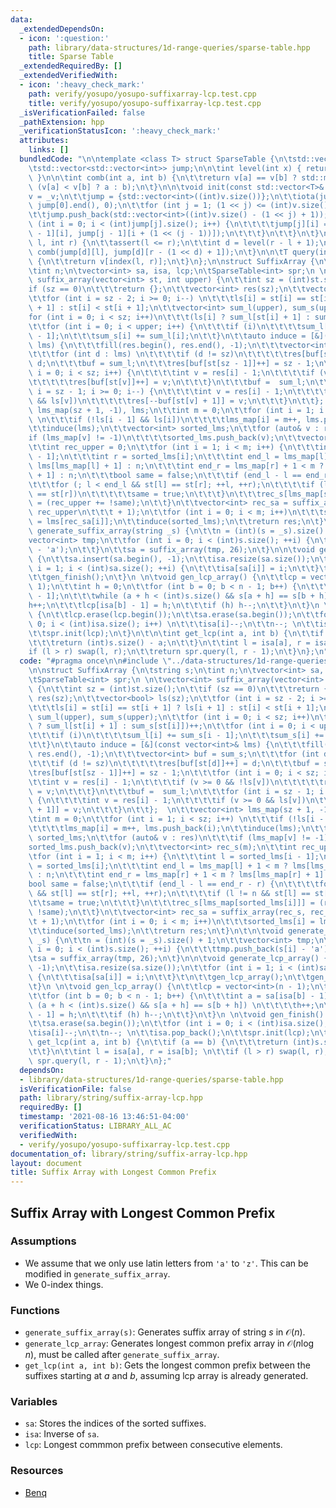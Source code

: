 ```yaml
---
data:
  _extendedDependsOn:
  - icon: ':question:'
    path: library/data-structures/1d-range-queries/sparse-table.hpp
    title: Sparse Table
  _extendedRequiredBy: []
  _extendedVerifiedWith:
  - icon: ':heavy_check_mark:'
    path: verify/yosupo/yosupo-suffixarray-lcp.test.cpp
    title: verify/yosupo/yosupo-suffixarray-lcp.test.cpp
  _isVerificationFailed: false
  _pathExtension: hpp
  _verificationStatusIcon: ':heavy_check_mark:'
  attributes:
    links: []
  bundledCode: "\n\ntemplate <class T> struct SparseTable {\n\tstd::vector<T> v;\n\
    \tstd::vector<std::vector<int>> jump;\n\n\tint level(int x) { return 31 - __builtin_clz(x);\
    \ }\n\n\tint comb(int a, int b) {\n\t\treturn v[a] == v[b] ? std::min(a, b) :\
    \ (v[a] < v[b] ? a : b);\n\t}\n\n\tvoid init(const std::vector<T>& _v) {\n\t\t\
    v = _v;\n\t\tjump = {std::vector<int>((int)v.size())};\n\t\tiota(jump[0].begin(),\
    \ jump[0].end(), 0);\n\t\tfor (int j = 1; (1 << j) <= (int)v.size(); j++) {\n\t\
    \t\tjump.push_back(std::vector<int>((int)v.size() - (1 << j) + 1));\n\t\t\tfor\
    \ (int i = 0; i < (int)jump[j].size(); i++) {\n\t\t\t\tjump[j][i] = comb(jump[j\
    \ - 1][i], jump[j - 1][i + (1 << (j - 1))]);\n\t\t\t}\n\t\t}\n\t}\n\n\tint index(int\
    \ l, int r) {\n\t\tassert(l <= r);\n\t\tint d = level(r - l + 1);\n\t\treturn\
    \ comb(jump[d][l], jump[d][r - (1 << d) + 1]);\n\t}\n\n\tT query(int l, int r)\
    \ {\n\t\treturn v[index(l, r)];\n\t}\n};\n\nstruct SuffixArray {\n\tstring s;\n\
    \tint n;\n\tvector<int> sa, isa, lcp;\n\tSparseTable<int> spr;\n \n\tvector<int>\
    \ suffix_array(vector<int> st, int upper) {\n\t\tint sz = (int)st.size();\n\t\t\
    if (sz == 0)\n\t\t\treturn {};\n\t\tvector<int> res(sz);\n\t\tvector<bool> ls(sz);\n\
    \t\tfor (int i = sz - 2; i >= 0; i--) \n\t\t\tls[i] = st[i] == st[i + 1] ? ls[i\
    \ + 1] : st[i] < st[i + 1];\n\t\tvector<int> sum_l(upper), sum_s(upper);\n\t\t\
    for (int i = 0; i < sz; i++)\n\t\t\t(ls[i] ? sum_l[st[i] + 1] : sum_s[st[i]])++;\n\
    \t\tfor (int i = 0; i < upper; i++) {\n\t\t\tif (i)\n\t\t\t\tsum_l[i] += sum_s[i\
    \ - 1];\n\t\t\tsum_s[i] += sum_l[i];\n\t\t}\n\t\tauto induce = [&](const vector<int>&\
    \ lms) {\n\t\t\tfill(res.begin(), res.end(), -1);\n\t\t\tvector<int> buf = sum_s;\n\
    \t\t\tfor (int d : lms) \n\t\t\t\tif (d != sz)\n\t\t\t\t\tres[buf[st[d]]++] =\
    \ d;\n\t\t\tbuf = sum_l;\n\t\t\tres[buf[st[sz - 1]]++] = sz - 1;\n\t\t\tfor (int\
    \ i = 0; i < sz; i++) {\n\t\t\t\tint v = res[i] - 1;\n\t\t\t\tif (v >= 0 && !ls[v])\n\
    \t\t\t\t\tres[buf[st[v]]++] = v;\n\t\t\t}\n\t\t\tbuf =  sum_l;\n\t\t\tfor (int\
    \ i = sz - 1; i >= 0; i--) {\n\t\t\t\tint v = res[i] - 1;\n\t\t\t\tif (v >= 0\
    \ && ls[v])\n\t\t\t\t\tres[--buf[st[v] + 1]] = v;\n\t\t\t}\n\t\t};  \n\t\tvector<int>\
    \ lms_map(sz + 1, -1), lms;\n\t\tint m = 0;\n\t\tfor (int i = 1; i < sz; i++)\
    \ \n\t\t\tif (!ls[i - 1] && ls[i])\n\t\t\t\tlms_map[i] = m++, lms.push_back(i);\n\
    \t\tinduce(lms);\n\t\tvector<int> sorted_lms;\n\t\tfor (auto& v : res)\n\t\t\t\
    if (lms_map[v] != -1)\n\t\t\t\tsorted_lms.push_back(v);\n\t\tvector<int> rec_s(m);\n\
    \t\tint rec_upper = 0;\n\t\tfor (int i = 1; i < m; i++) {\n\t\t\tint l = sorted_lms[i\
    \ - 1];\n\t\t\tint r = sorted_lms[i];\n\t\t\tint end_l = lms_map[l] + 1 < m ?\
    \ lms[lms_map[l] + 1] : n;\n\t\t\tint end_r = lms_map[r] + 1 < m ? lms[lms_map[r]\
    \ + 1] : n;\n\t\t\tbool same = false;\n\t\t\tif (end_l - l == end_r - r) {\n\t\
    \t\t\tfor (; l < end_l && st[l] == st[r]; ++l, ++r);\n\t\t\t\tif (l != n && st[l]\
    \ == st[r])\n\t\t\t\t\tsame = true;\n\t\t\t}\n\t\t\trec_s[lms_map[sorted_lms[i]]]\
    \ = (rec_upper += !same);\n\t\t}\n\t\tvector<int> rec_sa = suffix_array(rec_s,\
    \ rec_upper\n\t\t\t + 1);\n\t\tfor (int i = 0; i < m; i++)\n\t\t\tsorted_lms[i]\
    \ = lms[rec_sa[i]];\n\t\tinduce(sorted_lms);\n\t\treturn res;\n\t}\n\t\n\tvoid\
    \ generate_suffix_array(string _s) {\n\t\tn = (int)(s = _s).size() + 1;\n\t\t\
    vector<int> tmp;\n\t\tfor (int i = 0; i < (int)s.size(); ++i) {\n\t\t\ttmp.push_back(s[i]\
    \ - 'a');\n\t\t}\n\t\tsa = suffix_array(tmp, 26);\n\t}\n\n\tvoid generate_lcp_array()\
    \ {\n\t\tsa.insert(sa.begin(), -1);\n\t\tisa.resize(sa.size());\n\t\tfor (int\
    \ i = 1; i < (int)sa.size(); ++i) {\n\t\t\tisa[sa[i]] = i;\n\t\t}\t\n\t\tgen_lcp_array();\n\
    \t\tgen_finish();\n\t}\n \n\tvoid gen_lcp_array() {\n\t\tlcp = vector<int>(n -\
    \ 1);\n\t\tint h = 0;\n\t\tfor (int b = 0; b < n - 1; b++) {\n\t\t\tint a = sa[isa[b]\
    \ - 1];\n\t\t\twhile (a + h < (int)s.size() && s[a + h] == s[b + h]) \n\t\t\t\t\
    h++;\n\t\t\tlcp[isa[b] - 1] = h;\n\t\t\tif (h) h--;\n\t\t}\n\t}\n \n\tvoid gen_finish()\
    \ {\n\t\tlcp.erase(lcp.begin());\n\t\tsa.erase(sa.begin());\n\t\tfor (int i =\
    \ 0; i < (int)isa.size(); i++) \n\t\t\tisa[i]--;\n\t\tn--; \n\t\tisa.pop_back();\n\
    \t\tspr.init(lcp);\n\t}\n\t\n\tint get_lcp(int a, int b) {\n\t\tif (a == b) {\n\
    \t\t\treturn (int)s.size() - a;\n\t\t}\n\t\tint l = isa[a], r = isa[b]; \n\t\t\
    if (l > r) swap(l, r);\n\t\treturn spr.query(l, r - 1);\n\t}\n};\n"
  code: "#pragma once\n\n#include \"../data-structures/1d-range-queries/sparse-table.hpp\"\
    \n\nstruct SuffixArray {\n\tstring s;\n\tint n;\n\tvector<int> sa, isa, lcp;\n\
    \tSparseTable<int> spr;\n \n\tvector<int> suffix_array(vector<int> st, int upper)\
    \ {\n\t\tint sz = (int)st.size();\n\t\tif (sz == 0)\n\t\t\treturn {};\n\t\tvector<int>\
    \ res(sz);\n\t\tvector<bool> ls(sz);\n\t\tfor (int i = sz - 2; i >= 0; i--) \n\
    \t\t\tls[i] = st[i] == st[i + 1] ? ls[i + 1] : st[i] < st[i + 1];\n\t\tvector<int>\
    \ sum_l(upper), sum_s(upper);\n\t\tfor (int i = 0; i < sz; i++)\n\t\t\t(ls[i]\
    \ ? sum_l[st[i] + 1] : sum_s[st[i]])++;\n\t\tfor (int i = 0; i < upper; i++) {\n\
    \t\t\tif (i)\n\t\t\t\tsum_l[i] += sum_s[i - 1];\n\t\t\tsum_s[i] += sum_l[i];\n\
    \t\t}\n\t\tauto induce = [&](const vector<int>& lms) {\n\t\t\tfill(res.begin(),\
    \ res.end(), -1);\n\t\t\tvector<int> buf = sum_s;\n\t\t\tfor (int d : lms) \n\t\
    \t\t\tif (d != sz)\n\t\t\t\t\tres[buf[st[d]]++] = d;\n\t\t\tbuf = sum_l;\n\t\t\
    \tres[buf[st[sz - 1]]++] = sz - 1;\n\t\t\tfor (int i = 0; i < sz; i++) {\n\t\t\
    \t\tint v = res[i] - 1;\n\t\t\t\tif (v >= 0 && !ls[v])\n\t\t\t\t\tres[buf[st[v]]++]\
    \ = v;\n\t\t\t}\n\t\t\tbuf =  sum_l;\n\t\t\tfor (int i = sz - 1; i >= 0; i--)\
    \ {\n\t\t\t\tint v = res[i] - 1;\n\t\t\t\tif (v >= 0 && ls[v])\n\t\t\t\t\tres[--buf[st[v]\
    \ + 1]] = v;\n\t\t\t}\n\t\t};  \n\t\tvector<int> lms_map(sz + 1, -1), lms;\n\t\
    \tint m = 0;\n\t\tfor (int i = 1; i < sz; i++) \n\t\t\tif (!ls[i - 1] && ls[i])\n\
    \t\t\t\tlms_map[i] = m++, lms.push_back(i);\n\t\tinduce(lms);\n\t\tvector<int>\
    \ sorted_lms;\n\t\tfor (auto& v : res)\n\t\t\tif (lms_map[v] != -1)\n\t\t\t\t\
    sorted_lms.push_back(v);\n\t\tvector<int> rec_s(m);\n\t\tint rec_upper = 0;\n\t\
    \tfor (int i = 1; i < m; i++) {\n\t\t\tint l = sorted_lms[i - 1];\n\t\t\tint r\
    \ = sorted_lms[i];\n\t\t\tint end_l = lms_map[l] + 1 < m ? lms[lms_map[l] + 1]\
    \ : n;\n\t\t\tint end_r = lms_map[r] + 1 < m ? lms[lms_map[r] + 1] : n;\n\t\t\t\
    bool same = false;\n\t\t\tif (end_l - l == end_r - r) {\n\t\t\t\tfor (; l < end_l\
    \ && st[l] == st[r]; ++l, ++r);\n\t\t\t\tif (l != n && st[l] == st[r])\n\t\t\t\
    \t\tsame = true;\n\t\t\t}\n\t\t\trec_s[lms_map[sorted_lms[i]]] = (rec_upper +=\
    \ !same);\n\t\t}\n\t\tvector<int> rec_sa = suffix_array(rec_s, rec_upper\n\t\t\
    \t + 1);\n\t\tfor (int i = 0; i < m; i++)\n\t\t\tsorted_lms[i] = lms[rec_sa[i]];\n\
    \t\tinduce(sorted_lms);\n\t\treturn res;\n\t}\n\t\n\tvoid generate_suffix_array(string\
    \ _s) {\n\t\tn = (int)(s = _s).size() + 1;\n\t\tvector<int> tmp;\n\t\tfor (int\
    \ i = 0; i < (int)s.size(); ++i) {\n\t\t\ttmp.push_back(s[i] - 'a');\n\t\t}\n\t\
    \tsa = suffix_array(tmp, 26);\n\t}\n\n\tvoid generate_lcp_array() {\n\t\tsa.insert(sa.begin(),\
    \ -1);\n\t\tisa.resize(sa.size());\n\t\tfor (int i = 1; i < (int)sa.size(); ++i)\
    \ {\n\t\t\tisa[sa[i]] = i;\n\t\t}\t\n\t\tgen_lcp_array();\n\t\tgen_finish();\n\
    \t}\n \n\tvoid gen_lcp_array() {\n\t\tlcp = vector<int>(n - 1);\n\t\tint h = 0;\n\
    \t\tfor (int b = 0; b < n - 1; b++) {\n\t\t\tint a = sa[isa[b] - 1];\n\t\t\twhile\
    \ (a + h < (int)s.size() && s[a + h] == s[b + h]) \n\t\t\t\th++;\n\t\t\tlcp[isa[b]\
    \ - 1] = h;\n\t\t\tif (h) h--;\n\t\t}\n\t}\n \n\tvoid gen_finish() {\n\t\tlcp.erase(lcp.begin());\n\
    \t\tsa.erase(sa.begin());\n\t\tfor (int i = 0; i < (int)isa.size(); i++) \n\t\t\
    \tisa[i]--;\n\t\tn--; \n\t\tisa.pop_back();\n\t\tspr.init(lcp);\n\t}\n\t\n\tint\
    \ get_lcp(int a, int b) {\n\t\tif (a == b) {\n\t\t\treturn (int)s.size() - a;\n\
    \t\t}\n\t\tint l = isa[a], r = isa[b]; \n\t\tif (l > r) swap(l, r);\n\t\treturn\
    \ spr.query(l, r - 1);\n\t}\n};"
  dependsOn:
  - library/data-structures/1d-range-queries/sparse-table.hpp
  isVerificationFile: false
  path: library/string/suffix-array-lcp.hpp
  requiredBy: []
  timestamp: '2021-08-16 13:46:51-04:00'
  verificationStatus: LIBRARY_ALL_AC
  verifiedWith:
  - verify/yosupo/yosupo-suffixarray-lcp.test.cpp
documentation_of: library/string/suffix-array-lcp.hpp
layout: document
title: Suffix Array with Longest Common Prefix
---
```


## Suffix Array with Longest Common Prefix

### Assumptions
- We assume that we only use latin letters from `'a'` to `'z'`. This can be modified in `generate_suffix_array`. 
- We $0$-index things. 

### Functions
- `generate_suffix_array(s)`: Generates suffix array of string $s$ in $\mathcal O(n)$.
- `generate_lcp_array`: Generates longest common prefix array in $\mathcal O(n \log n)$, must be called after `generate_suffix_array`.
- `get_lcp(int a, int b)`: Gets the longest common prefix between the suffixes starting at $a$ and $b$, assuming lcp array is already generated.

### Variables
- `sa`: Stores the indices of the sorted suffixes.
- `isa`: Inverse of `sa`. 
- `lcp`: Longest commmon prefix between consecutive elements. 

### Resources
- [Benq](https://github.com/bqi343/USACO/blob/master/Implementations/content/strings%20(14)/Light/SuffixArrayLinear.h)